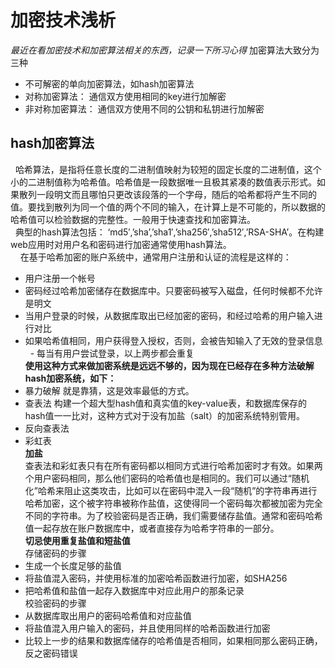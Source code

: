 # 加密技术浅析
*最近在看加密技术和加密算法相关的东西，记录一下所习心得*
加密算法大致分为三种 
- 不可解密的单向加密算法，如hash加密算法
- 对称加密算法： 通信双方使用相同的key进行加解密
- 非对称加密算法： 通信双方使用不同的公钥和私钥进行加解密
## hash加密算法
   哈希算法，是指将任意长度的二进制值映射为较短的固定长度的二进制值，这个小的二进制值称为哈希值。哈希值是一段数据唯一且极其紧凑的数值表示形式。如果散列一段明文而且哪怕只更改该段落的一个字母，随后的哈希都将产生不同的值。要找到散列为同一个值的两个不同的输入，在计算上是不可能的，所以数据的哈希值可以检验数据的完整性。一般用于快速查找和加密算法。<br/>
   典型的hash算法包括： ‘md5′,’sha’,’sha1′,’sha256′,’sha512′,’RSA-SHA’。在构建web应用时对用户名和密码进行加密通常使用hash算法。<br/>  
   在基于哈希加密的账户系统中，通常用户注册和认证的流程是这样的：
   - 用户注册一个帐号
   - 密码经过哈希加密储存在数据库中。只要密码被写入磁盘，任何时候都不允许是明文
   - 当用户登录的时候，从数据库取出已经加密的密码，和经过哈希的用户输入进行对比
   - 如果哈希值相同，用户获得登入授权，否则，会被告知输入了无效的登录信息
   - 每当有用户尝试登录，以上两步都会重复<br/>
**使用这种方式来做加密系统是远远不够的，因为现在已经存在多种方法破解hash加密系统，如下：**
- 暴力破解 就是靠猜，这是效率最低的方式。
- 查表法 构建一个超大型hash值和真实值的key-value表，和数据库保存的hash值一一比对，这种方式对于没有加盐（salt）的加密系统特别管用。
- 反向查表法
- 彩虹表 <br/>
**加盐**<br/>
查表法和彩虹表只有在所有密码都以相同方式进行哈希加密时才有效。如果两个用户密码相同，那么他们密码的哈希值也是相同的。我们可以通过“随机化”哈希来阻止这类攻击，比如可以在密码中混入一段“随机”的字符串再进行哈希加密，这个被字符串被称作盐值，这使得同一个密码每次都被加密为完全不同的字符串。为了校验密码是否正确，我们需要储存盐值。通常和密码哈希值一起存放在账户数据库中，或者直接存为哈希字符串的一部分。<br/>
**切忌使用重复盐值和短盐值** <br/>
存储密码的步骤
- 生成一个长度足够的盐值
- 将盐值混入密码，并使用标准的加密哈希函数进行加密，如SHA256
- 把哈希值和盐值一起存入数据库中对应此用户的那条记录<br/>
校验密码的步骤
- 从数据库取出用户的密码哈希值和对应盐值
- 将盐值混入用户输入的密码，并且使用同样的哈希函数进行加密
- 比较上一步的结果和数据库储存的哈希值是否相同，如果相同那么密码正确，反之密码错误
